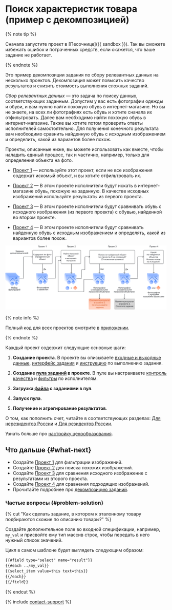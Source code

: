 # Поиск характеристик товара (пример с декомпозицией)

{% note tip %}

Сначала запустите проект в [Песочнице]({{ sandbox }}). Так вы сможете избежать ошибок и потраченных средств, если окажется, что ваше задание не работает.

{% endnote %}

Это пример декомпозиции задания по сбору релевантных данных на несколько проектов. Декомпозиция может повысить качество результатов и снизить стоимость выполнения сложных заданий.

_Сбор релевантных данных_ — это задача по поиску данных, соответствующих заданным. Допустим у вас есть фотографии одежды и обуви, и вам нужно найти похожую обувь в интернет-магазине. Но вы не знаете, на всех ли фотографиях есть обувь и хотите сначала их отфильтровать. Далее вам необходимо найти похожую обувь в интернет-магазине. Также вы хотите потом проверить ответы исполнителей самостоятельно. Для получения конечного результата вам необходимо сравнить найденную обувь с исходным изображением и определить, какой из вариантов более похож.

Проекты, описанные ниже, вы можете использовать как вместе, чтобы наладить единый процесс, так и частично, например, только для определения объекта на фото.

- [Проект 1](contain_item.md) — используйте этот проект, если не все изображения содержат искомый объект, и вы хотите отфильтровать их.

- [Проект 2](find_an_item_in_store.md) — В этом проекте исполнители будут искать в интернет-магазине обувь, похожую на заданную. В качестве исходных изображений используйте результаты из первого проекта.

- [Проект 3](item_look_similar.md) — В этом проекте исполнители будут сравнивать обувь с исходного изображения (из первого проекта) с обувью, найденной во втором проекте.

- [Проект 4](item_more_similar.md) — В этом проекте исполнители будут сравнивать найденную обувь с исходным изображением и определять, какой из вариантов более похож.

![](../_images/other/main-1.svg)

{% note info %}

Полный код для всех проектов смотрите в [приложении](appendix-expanded-code.md).

{% endnote %}

Каждый проект содержит следующие основные шаги:

1. **Создание проекта**. В проекте вы описываете [входные и выходные данные](../../glossary.md#input-output-data), [интерфейс задания](../../glossary.md#task-interface) и [инструкцию](../../glossary.md#instructions) по выполнению задания.

1. **Создание [пула заданий](../../glossary.md#pool) в проекте**. В пуле вы настраиваете [контроль качества](../../glossary.md#quality-control) и [фильтры](../../glossary.md#filters) по исполнителям.

1. **Загрузка [файла](https://tlk.s3.yandex.net/wsdm2020/dataset_1.tsv) с заданиями в пул**.

1. **Запуск пула**.

1. **Получение и агрегирование результатов**.

О том, как пополнить счет, читайте в соответствующих разделах: [Для нерезидентов России](refill.md) и [Для резидентов России](refill-russia.md).

Узнать больше про [настройку ценообразования](dynamic-pricing.md#section_wb1_lhl_vlb).

## Что дальше {#what-next}

- Создайте [Проект 1](contain_item.md) для фильтрации изображений.
- Создайте [Проект 2](find_an_item_in_store.md) для поиска похожих изображений.
- Создайте [Проект 3](item_look_similar.md) для сравнения исходного изображение с результатами из второго проекта.
- Создайте [Проект 4](item_more_similar.md) для сравнения подходящих изображений.
- Прочитайте подробнее про [декомпозицию заданий](solution-architecture.md).

### Частые вопросы {#problem-solution}

{% cut "Как сделать задание, в котором к эталонному товару подбираются схожие по описанию товары?" %}

Создайте дополнительное поле во входной спецификации, например, `my_val` и присвойте ему тип массив строк, чтобы передать в него нужный список значений.

Цикл в самом шаблоне будет выглядеть следующим образом:

```html
{{#field type="select" name="result"}}
{{#each ../my_val}}
{{select_item value=this text=this}}
{{/each}}
{{/field}}
```

{% endcut %}

{% include [contact-support](../_includes/contact-support-help.md) %}